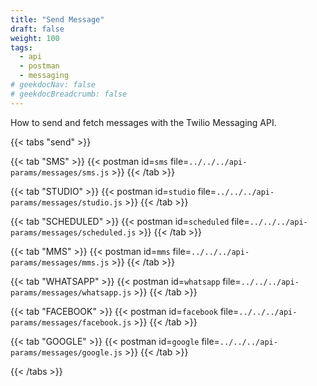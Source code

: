 ```yaml
---
title: "Send Message"
draft: false
weight: 100
tags:
  - api
  - postman
  - messaging
# geekdocNav: false
# geekdocBreadcrumb: false
---
```


How to send and fetch messages with the Twilio Messaging API.

{{< tabs "send" >}}

{{< tab "SMS" >}}
{{< postman id=`sms` file=`../../../api-params/messages/sms.js` >}}
{{< /tab >}}

{{< tab "STUDIO" >}}
{{< postman id=`studio` file=`../../../api-params/messages/studio.js` >}}
{{< /tab >}}

{{< tab "SCHEDULED" >}}
{{< postman id=`scheduled` file=`../../../api-params/messages/scheduled.js` >}}
{{< /tab >}}

{{< tab "MMS" >}}
{{< postman id=`mms` file=`../../../api-params/messages/mms.js` >}}
{{< /tab >}}

{{< tab "WHATSAPP" >}}
{{< postman id=`whatsapp` file=`../../../api-params/messages/whatsapp.js` >}}
{{< /tab >}}

{{< tab "FACEBOOK" >}}
{{< postman id=`facebook` file=`../../../api-params/messages/facebook.js` >}}
{{< /tab >}}

{{< tab "GOOGLE" >}}
{{< postman id=`google` file=`../../../api-params/messages/google.js` >}}
{{< /tab >}}

{{< /tabs >}}
